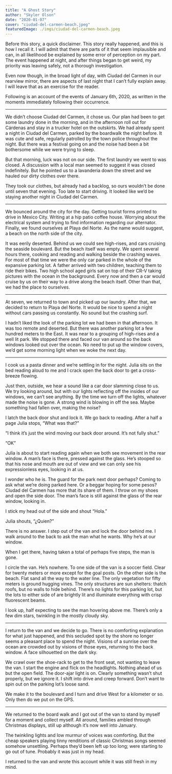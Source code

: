 ```yaml
---
title: "A Ghost Story"
author: "Skyler Olson"
date: "2020-01-07"
cover: "ciudad-del-carmen-beach.jpeg"
featuredImage: ./imgs/ciudad-del-carmen-beach.jpeg
---
```



Before this story, a quick disclaimer. This story really happened, and this is how I recall it. I will admit that there are parts of it that seem implausible and can, in all likelihood be explained by some error of perception on my part. The event happened at night, and after things began to get weird, my priority was leaving safely, not a thorough investigation.

Even now though, in the broad light of day, with Ciudad del Carmen in our rearview mirror, there are aspects of last night that I can’t fully explain away. I will leave that as an exercise for the reader.

Following is an account of the events of January 6th, 2020, as written in the moments immediately following their occurrence.

---

We didn’t choose Ciudad del Carmen, it chose us. Our plan had been to get some laundry done in the morning, and in the afternoon roll out for Cárdenas and stay in a trucker hotel on the outskirts. We had already spent a night in Ciudad del Carmen, parked by the boardwalk the night before. It was cute and safe, regularly patrolled by the town police throughout the night. But there was a festival going on and the noise had been a bit bothersome while we were trying to sleep.

But that morning, luck was not on our side. The first laundry we went to was closed. A discussion with a local man seemed to suggest it was closed indefinitely. But he pointed us to a lavanderia down the street and we hauled our dirty clothes over there.

They took our clothes, but already had a backlog, so ours wouldn’t be done until seven that evening. Too late to start driving. It looked like we’d be staying another night in Ciudad del Carmen.

---

We bounced around the city for the day. Getting tourist forms printed to drive in Mexico City. Writing at a hip patio coffee house. Worrying about the electrical system and trying to find information regarding our alternator. Finally, we found ourselves at Playa del Norte. As the name would suggest, a beach on the north side of the city.

It was eerily deserted. Behind us we could see high-rises, and cars cruising the seaside boulevard. But the beach itself was empty. We spent several hours there, cooking and reading and walking beside the crashing waves. For most of that time we were the only car parked in the whole of the expansive parking lot. A father arrived with two children, teaching them to ride their bikes. Two high school aged girls sat on top of their CR-V taking pictures with the ocean in the background. Every now and then a car would cruise by us on their way to a drive along the beach itself. Other than that, we had the place to ourselves.

---

At seven, we returned to town and picked up our laundry. After that, we decided to return to Playa del Norte. It would be nice to spend a night without cars passing us constantly. No sound but the crashing surf.

I hadn’t liked the look of the parking lot we had been in that afternoon. It was too remote and deserted. But there was another parking lot a few hundred meters to the East. It was near to a grouping of high-rises and a well lit park. We stopped there and faced our van around so the back windows looked out over the ocean. No need to put up the window covers, we’d get some morning light when we woke the next day.

---

I cook us a pasta dinner and we’re settling in for the night. Julia sits on the bed reading aloud to me and I crack open the back door to get a cross-breeze flowing.

Just then, outside, we hear a sound like a car door slamming close to us. We try looking around, but with our lights reflecting off the insides of our windows, we can’t see anything. By the time we turn off the lights, whatever made the noise is gone. A strong wind is blowing in off the sea. Maybe something had fallen over, making the noise?

I latch the back door shut and lock it. We go back to reading. After a half a page Julia stops, “What was that?”

“I think it’s just the wind moving our back door around. It’s not fully shut.”

“OK”

Julia is about to start reading again when we both see movement in the rear window. A man’s face is there, pressed against the glass. He’s stooped so that his nose and mouth are out of view and we can only see his expressionless eyes, looking in at us.

I wonder who he is. The guard for the park next door perhaps? Coming to ask what we’re doing parked here. Or a beggar hoping for some pesos? Ciudad del Carmen has more that its share of them. I throw on my shoes and open the side door. The man’s face is still against the glass of the rear window, looking in.

I stick my head out of the side and shout “Hola.”

Julia shouts, “¿Quien?”

There is no answer. I step out of the van and lock the door behind me. I walk around to the back to ask the man what he wants. Why he’s at our window.

When I get there, having taken a total of perhaps five steps, the man is gone.

I circle the van. He’s nowhere. To one side of the van is a soccer field. Clear for twenty meters or more except for the goal posts. On the other side is the beach. Flat sand all the way to the water line. The only vegetation for fifty meters is ground hugging vines. The only structures are sun shelters: thatch roofs, but no walls to hide behind. There’s no lights for this parking lot, but the lots to either side of are brightly lit and illuminate everything with crisp fluorescent beams.

I look up, half expecting to see the man hovering above me. There’s only a few dim stars, twinkling in the mostly cloudy sky.

---

I return to the van and we decide to go. There is no comforting explanation for what just happened, and this secluded spot by the shore no longer seems a pleasant place to spend the night. Visions of a sunrise over the ocean are crowded out by visions of those eyes, returning to the back window. A face silhouetted on the dark sky.

We crawl over the shoe-rack to get to the front seat, not wanting to leave the van. I start the engine and flick on the headlights. Nothing ahead of us but the open field. The door-ajar light is on. Clearly something wasn’t shut properly, but we ignore it. I shift into drive and creep forward. Don’t want to spin out on the parking lot’s loose sand.

We make it to the boulevard and I turn and drive West for a kilometer or so. Only then do we put on the GPS.

---

We returned to the board walk and I got out of the van to stand by myself for a moment and collect myself. All around, families ambled through Christmas displays, still up although it’s now well into January.

The twinkling lights and low murmur of voices was comforting. But the cheap speakers playing tinny renditions of classic Christmas songs seemed somehow unsettling. Perhaps they’d been left up too long; were starting to go out of tune. Probably it was just in my head.

I returned to the van and wrote this account while it was still fresh in my mind.
